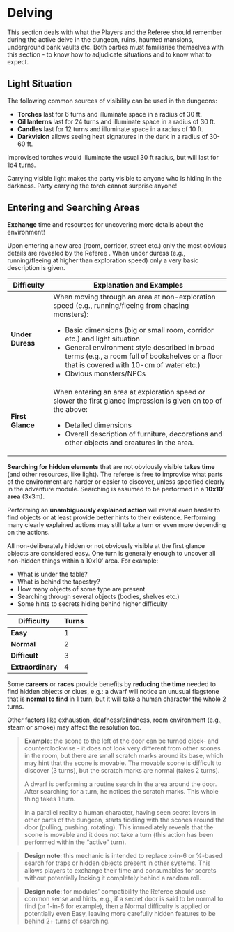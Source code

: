 # Delving

This section deals with what the Players and the Referee should remember during the active delve in the dungeon, ruins, haunted mansions, underground bank vaults etc. Both parties must familiarise themselves with this section - to know how to adjudicate situations and to know what to expect. 

## Light Situation

The following common sources of visibility can be used in the dungeons: 
- **Torches** last for 6 turns and illuminate space in a radius of 30 ft. 
- **Oil lanterns** last for 24 turns and illuminate space in a radius of 30 ft. 
- **Candles** last for 12 turns and illuminate space in a radius of 10 ft. 
- **Darkvision** allows seeing heat signatures in the dark in a radius of 30-60 ft.

Improvised torches would illuminate the usual 30 ft radius, but will last for 1d4 turns. 

Carrying visible light makes the party visible to anyone who is hiding in the darkness. Party carrying the torch cannot surprise anyone! 

## Entering and Searching Areas

**Exchange** time and resources for uncovering more details about the environment!

Upon entering a new area (room, corridor, street etc.) only the most obvious details are revealed by the Referee . When under duress (e.g., running/fleeing at higher than exploration speed) only a very basic description is given. 

| Difficulty | Explanation and Examples | 
| --- | --- | 
| **Under Duress** | When moving through an area at non-exploration speed (e.g., running/fleeing from chasing monsters): <ul><li> Basic dimensions (big or small room, corridor etc.) and light situation</li><li> General environment style described in broad terms (e.g., a room full of bookshelves or a floor that is covered with 10-cm of water etc.)</li><li> Obvious monsters/NPCs</li></ul>| 
| **First Glance** | When entering an area at exploration speed or slower the first glance impression is given on top of the above: <ul><li>Detailed dimensions</li><li>Overall description of furniture, decorations and other objects and creatures in the area.</li></ul> | 

**Searching for hidden elements** that are not obviously visible **takes time** (and other resources, like light). The referee is free to improvise what parts of the environment are harder or easier to discover, unless specified clearly in the adventure module. Searching is assumed to be performed in a **10x10’ area** (3x3m). 

Performing an **unambiguously explained action** will reveal even harder to find objects or at least provide better hints to their existence. Performing many clearly explained actions may still take a turn or even more depending on the actions. 

All non-deliberately hidden or not obviously visible at the first glance objects are considered easy. One turn is generally enough to uncover all non-hidden things within a 10x10’ area. For example: 
- What is under the table?
- What is behind the tapestry? 
- How many objects of some type are present
- Searching through several objects (bodies, shelves etc.)
- Some hints to secrets hiding behind higher difficulty

| Difficulty | Turns | 
| --- | --- | 
| **Easy** | 1 | 
| **Normal** | 2 | 
| **Difficult** | 3 | 
| **Extraordinary** | 4 | 

Some **careers** or **races** provide benefits by **reducing the time** needed to find hidden objects or clues, e.g.: a dwarf will notice an unusual flagstone that is **normal to find** in 1 turn, but it will take a human character the whole 2 turns.

Other factors like exhaustion, deafness/blindness, room environment (e.g., steam or smoke) may affect the resolution too. 

> **Example**: the scone to the left of the door can be turned clock- and counterclockwise - it does not look very different from other scones in the room, but there are small scratch marks around its base, which may hint that the scone is movable. The movable scone is difficult to discover (3 turns), but the scratch marks are normal (takes 2 turns). 
>
> A dwarf is performing a routine search in the area around the door. After searching for a turn, he notices the scratch marks. This whole thing takes 1 turn. 
> 
> In a parallel reality a human character, having seen secret levers in other parts of the dungeon, starts fiddling with the scones around the door (pulling, pushing, rotating). This immediately reveals that the scone is movable and it does not take a turn (this action has been performed within the “active” turn). 

> **Design note**: this mechanic is intended to replace x-in-6 or %-based search for traps or hidden objects present in other systems. This allows players to exchange their time and consumables for secrets without potentially locking it completely behind a random roll. 

> **Design note**: for modules’ compatibility the Referee should use common sense and hints, e.g., if a secret door is said to be normal to find (or 1-in-6 for example), then a Normal difficulty is applied or potentially even Easy, leaving more carefully hidden features to be behind 2+ turns of searching. 
